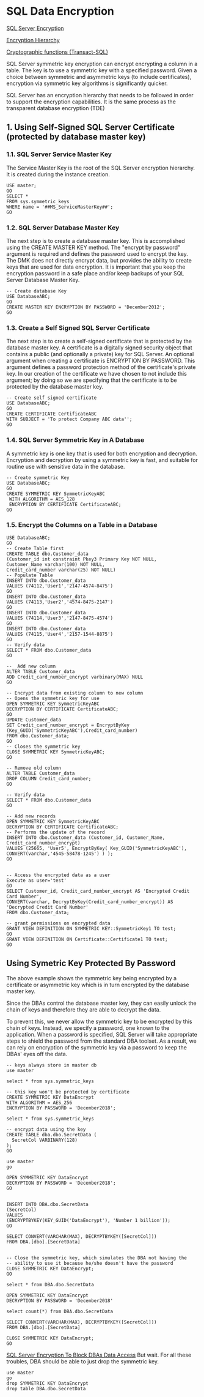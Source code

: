 # SQL Data Encryption
[SQL Server Encryption](<https://docs.microsoft.com/en-us/sql/relational-databases/security/encryption/sql-server-encryption?view=sql-server-2017>)

[Encryption Hierarchy](<https://docs.microsoft.com/en-us/sql/relational-databases/security/encryption/encryption-hierarchy?view=sql-server-2017>)

[Cryptographic functions (Transact-SQL)](<https://docs.microsoft.com/en-us/sql/t-sql/functions/cryptographic-functions-transact-sql?view=sql-server-2017>)

SQL Server symmetric key encryption can encrypt encrypting a column in a table. The key is to use a symmetric key with a specified password. Given a choice between symmetric and asymmetric keys (to include certificates), encryption via symmetric key algorithms is significantly quicker. 

SQL Server has an encryption hierarchy that needs to be followed in order to support the encryption capabilities. It is the same process as the transparent database encryption (TDE)

## 1. Using Self-Signed SQL Server Certificate (protected by database master key)
### 1.1. SQL Server Service Master Key
The Service Master Key is the root of the SQL Server encryption hierarchy. It is created during the instance creation.
```
USE master;
GO
SELECT *
FROM sys.symmetric_keys
WHERE name = '##MS_ServiceMasterKey##';
GO
```
### 1.2. SQL Server Database Master Key
The next step is to create a database master key. This is accomplished using the CREATE MASTER KEY method. The "encrypt by password" argument is required and defines the password used to encrypt the key. The DMK does not directly encrypt data, but provides the ability to create keys that are used for data encryption. It is important that you keep the encryption password in a safe place and/or keep backups of your SQL Server Database Master Key.
```
-- Create database Key
USE DatabaseABC;
GO
CREATE MASTER KEY ENCRYPTION BY PASSWORD = 'December2012';
GO
```

### 1.3. Create a Self Signed SQL Server Certificate
The next step is to create a self-signed certificate that is protected by the database master key. A certificate is a digitally signed security object that contains a public (and optionally a private) key for SQL Server. An optional argument when creating a certificate is ENCRYPTION BY PASSWORD. This argument defines a password protection method of the certificate's private key. In our creation of the certificate we have chosen to not include this argument; by doing so we are specifying that the certificate is to be protected by the database master key.
```
-- Create self signed certificate
USE DatabaseABC;
GO
CREATE CERTIFICATE CertificateABC
WITH SUBJECT = 'To protect Company ABC data'';
GO
```

### 1.4. SQL Server Symmetric Key in A Database
A symmetric key is one key that is used for both encryption and decryption. Encryption and decryption by using a symmetric key is fast, and suitable for routine use with sensitive data in the database.

```
-- Create symmetric Key
USE DatabaseABC;
GO
CREATE SYMMETRIC KEY SymmetricKeyABC 
 WITH ALGORITHM = AES_128 
 ENCRYPTION BY CERTIFICATE CertificateABC;
GO
```
### 1.5. Encrypt the Columns on a Table in a Database

```
USE DatabaseABC;
GO
-- Create Table first
CREATE TABLE dbo.Customer_data
(Customer_id int constraint Pkey3 Primary Key NOT NULL,
Customer_Name varchar(100) NOT NULL,
Credit_card_number varchar(25) NOT NULL)
-- Populate Table
INSERT INTO dbo.Customer_data 
VALUES (74112,'User1','2147-4574-8475')
GO
INSERT INTO dbo.Customer_data 
VALUES (74113,'User2','4574-8475-2147')
GO
INSERT INTO dbo.Customer_data 
VALUES (74114,'User3','2147-8475-4574')
GO
INSERT INTO dbo.Customer_data 
VALUES (74115,'User4','2157-1544-8875')
GO
-- Verify data
SELECT * FROM dbo.Customer_data
GO

--  Add new column
ALTER TABLE Customer_data 
ADD Credit_card_number_encrypt varbinary(MAX) NULL
GO

-- Encrypt data from existing column to new column
-- Opens the symmetric key for use
OPEN SYMMETRIC KEY SymmetricKeyABC
DECRYPTION BY CERTIFICATE CertificateABC;
GO
UPDATE Customer_data
SET Credit_card_number_encrypt = EncryptByKey (Key_GUID('SymmetricKeyABC'),Credit_card_number)
FROM dbo.Customer_data;
GO
-- Closes the symmetric key
CLOSE SYMMETRIC KEY SymmetricKeyABC;
GO

-- Remove old column
ALTER TABLE Customer_data
DROP COLUMN Credit_card_number;
GO

-- Verify data
SELECT * FROM dbo.Customer_data
GO

-- Add new records
OPEN SYMMETRIC KEY SymmetricKeyABC
DECRYPTION BY CERTIFICATE CertificateABC;
-- Performs the update of the record
INSERT INTO dbo.Customer_data (Customer_id, Customer_Name, Credit_card_number_encrypt)
VALUES (25665, 'User5', EncryptByKey( Key_GUID('SymmetricKeyABC'), CONVERT(varchar,'4545-58478-1245') ) );    
GO


-- Access the encrypted data as a user
Execute as user='test'
GO
SELECT Customer_id, Credit_card_number_encrypt AS 'Encrypted Credit Card Number',
CONVERT(varchar, DecryptByKey(Credit_card_number_encrypt)) AS 'Decrypted Credit Card Number'
FROM dbo.Customer_data;

-- grant permissions on encrypted data
GRANT VIEW DEFINITION ON SYMMETRIC KEY::SymmetricKey1 TO test; 
GO
GRANT VIEW DEFINITION ON Certificate::Certificate1 TO test;
GO
```

## Using Symetric Key Protected By Password
The above example shows the symmetric key being encrypted by a certificate or asymmetric key which is in turn encrypted by the database master key. 

Since the DBAs control the database master key, they can easily unlock the chain of keys and therefore they are able to decrypt the data.

To prevent this, we never allow the symmetric key to be encrypted by this chain of keys. Instead, we specify a password, one known to the application. When a password is specified, SQL Server will take appropriate steps to shield the password from the standard DBA toolset. As a result, we can rely on encryption of the symmetric key via a password to keep the DBAs' eyes off the data.

```
-- keys always store in master db
use master

select * from sys.symmetric_keys

-- this key won't be protected by certificate
CREATE SYMMETRIC KEY DataEncrypt
WITH ALGORITHM = AES_256
ENCRYPTION BY PASSWORD = 'December2018';

select * from sys.symmetric_keys

-- encrypt data using the key
CREATE TABLE dba.dbo.SecretData (
  SecretCol VARBINARY(128)
);
GO 

use master
go

OPEN SYMMETRIC KEY DataEncrypt
DECRYPTION BY PASSWORD = 'December2018';
GO 


INSERT INTO DBA.dbo.SecretData
(SecretCol)
VALUES
(ENCRYPTBYKEY(KEY_GUID('DataEncrypt'), 'Number 1 billion'));
GO 

SELECT CONVERT(VARCHAR(MAX), DECRYPTBYKEY([SecretCol]))
FROM DBA.[dbo].[SecretData]


-- Close the symmetric key, which simulates the DBA not having the
-- ability to use it because he/she doesn't have the password
CLOSE SYMMETRIC KEY DataEncrypt;
GO 

select * from DBA.dbo.SecretData

OPEN SYMMETRIC KEY DataEncrypt
DECRYPTION BY PASSWORD = 'December2018'

select count(*) from DBA.dbo.SecretData

SELECT CONVERT(VARCHAR(MAX), DECRYPTBYKEY([SecretCol]))
FROM DBA.[dbo].[SecretData]

CLOSE SYMMETRIC KEY DataEncrypt;
GO 
```
[SQL Server Encryption To Block DBAs Data Access](<https://www.mssqltips.com/sqlservertip/2840/sql-server-encryption-to-block-dbas-data-access/>)
But wait. For all these troubles, DBA should be able to just drop the symmetric key.
```
use master
go
drop SYMMETRIC KEY DataEncrypt
drop table DBA.dbo.SecretData
```

